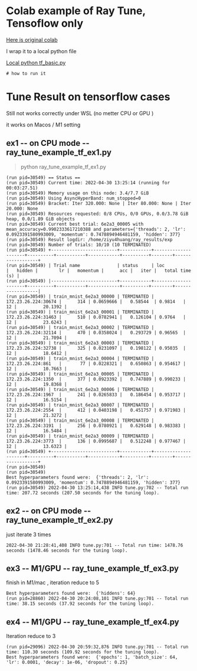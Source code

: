 

# Colab example of Ray Tune,  Tensoflow only


[Here is original colab](https://colab.research.google.com/github/ray-project/tutorial/blob/master/tune_exercises/exercise_1_basics.ipynb#scrollTo=CbYE0EwkuH_D)


I wrap it to a local python file 

[Local python tf_basic.py](tf_basic.py)

```
# how to run it 
```


# Tune Result  on tensorflow cases

Still not works correctly under WSL (no metter CPU or GPU )

it works on Macos / M1  setting 

##  ex1  -- on CPU mode  -- ray_tune_example_tf_ex1.py

>  python ray_tune_example_tf_ex1.py


```
(run pid=30549) == Status ==
(run pid=30549) Current time: 2022-04-30 13:25:14 (running for 00:03:27.51)
(run pid=30549) Memory usage on this node: 3.4/7.7 GiB
(run pid=30549) Using AsyncHyperBand: num_stopped=0
(run pid=30549) Bracket: Iter 320.000: None | Iter 80.000: None | Iter 20.000: None
(run pid=30549) Resources requested: 0/8 CPUs, 0/0 GPUs, 0.0/3.78 GiB heap, 0.0/1.89 GiB objects
(run pid=30549) Current best trial: 6e2a3_00005 with mean_accuracy=0.9902333617210388 and parameters={'threads': 2, 'lr': 0.0923391580993009, 'momentum': 0.7478894946481159, 'hidden': 377}
(run pid=30549) Result logdir: /home/ziyu4huang/ray_results/exp
(run pid=30549) Number of trials: 10/10 (10 TERMINATED)
(run pid=30549) +-------------------------+------------+---------------------+----------+-----------+------------+----------+--------+------------------+
(run pid=30549) | Trial name              | status     | loc                 |   hidden |        lr |   momentum |      acc |   iter |   total time (s) |
(run pid=30549) |-------------------------+------------+---------------------+----------+-----------+------------+----------+--------+------------------|
(run pid=30549) | train_mnist_6e2a3_00000 | TERMINATED | 172.23.26.224:30674 |      314 | 0.0659666 |   0.58544  | 0.9814   |     12 |          20.1392 |
(run pid=30549) | train_mnist_6e2a3_00001 | TERMINATED | 172.23.26.224:31463 |      510 | 0.0782941 |   0.126104 | 0.9764   |     12 |          23.6243 |
(run pid=30549) | train_mnist_6e2a3_00002 | TERMINATED | 172.23.26.224:32114 |      470 | 0.0358024 |   0.293729 | 0.96565  |     12 |          21.7094 |
(run pid=30549) | train_mnist_6e2a3_00003 | TERMINATED | 172.23.26.224:32738 |      325 | 0.0231097 |   0.198122 | 0.95035  |     12 |          18.6412 |
(run pid=30549) | train_mnist_6e2a3_00004 | TERMINATED | 172.23.26.224:861   |       77 | 0.0228321 |   0.650863 | 0.954617 |     12 |          10.7663 |
(run pid=30549) | train_mnist_6e2a3_00005 | TERMINATED | 172.23.26.224:1350  |      377 | 0.0923392 |   0.747889 | 0.990233 |     12 |          19.8368 |
(run pid=30549) | train_mnist_6e2a3_00006 | TERMINATED | 172.23.26.224:1967  |      241 | 0.0265833 |   0.186454 | 0.953717 |     12 |          16.5154 |
(run pid=30549) | train_mnist_6e2a3_00007 | TERMINATED | 172.23.26.224:2554  |      412 | 0.0403198 |   0.451757 | 0.971983 |     12 |          21.3272 |
(run pid=30549) | train_mnist_6e2a3_00008 | TERMINATED | 172.23.26.224:3191  |      256 | 0.0780921 |   0.629148 | 0.983383 |     12 |          16.5484 |
(run pid=30549) | train_mnist_6e2a3_00009 | TERMINATED | 172.23.26.224:3773  |      136 | 0.0995687 |   0.512248 | 0.977467 |     12 |          13.6323 |
(run pid=30549) +-------------------------+------------+---------------------+----------+-----------+------------+----------+--------+------------------+
(run pid=30549)
(run pid=30549)
Best hyperparameters found were:  {'threads': 2, 'lr': 0.0923391580993009, 'momentum': 0.7478894946481159, 'hidden': 377}
(run pid=30549) 2022-04-30 13:25:14,438 INFO tune.py:702 -- Total run time: 207.72 seconds (207.50 seconds for the tuning loop).
```

##  ex2  -- on CPU mode  -- ray_tune_example_tf_ex2.py

just iterate 3 times


```
2022-04-30 21:28:41,408 INFO tune.py:701 -- Total run time: 1478.76 seconds (1478.46 seconds for the tuning loop).

```


##  ex3  -- M1/GPU -- ray_tune_example_tf_ex3.py

finish in M1/mac , iteration reduce to 5
```
Best hyperparameters found were:  {'hiddens': 64}
(run pid=28860) 2022-04-30 20:24:08,101 INFO tune.py:701 -- Total run time: 38.15 seconds (37.92 seconds for the tuning loop).
```

##  ex4  -- M1/GPU -- ray_tune_example_tf_ex4.py

Iteration reduce to 3

```
(run pid=29096) 2022-04-30 20:59:32,876 INFO tune.py:701 -- Total run time: 110.30 seconds (109.92 seconds for the tuning loop).
Best hyperparameters found were:  {'epochs': 1, 'batch_size': 64, 'lr': 0.0001, 'decay': 1e-06, 'dropout': 0.25}
```